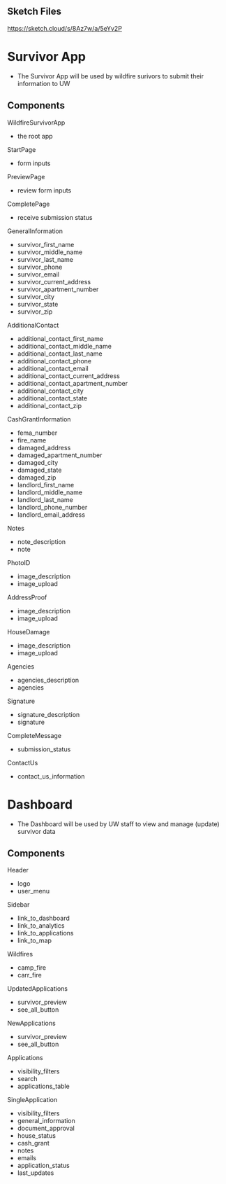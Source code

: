 ## Sketch Files

https://sketch.cloud/s/8Az7w/a/5eYv2P

# Survivor App

- The Survivor App will be used by wildfire surivors to submit their information to UW

## Components

WildfireSurvivorApp

- the root app

StartPage

- form inputs

PreviewPage

- review form inputs

CompletePage

- receive submission status

GeneralInformation

- survivor_first_name
- survivor_middle_name
- survivor_last_name
- survivor_phone
- survivor_email
- survivor_current_address
- survivor_apartment_number
- survivor_city
- survivor_state
- survivor_zip

AdditionalContact

- additional_contact_first_name
- additional_contact_middle_name
- additional_contact_last_name
- additional_contact_phone
- additional_contact_email
- additional_contact_current_address
- additional_contact_apartment_number
- additional_contact_city
- additional_contact_state
- additional_contact_zip

CashGrantInformation

- fema_number
- fire_name
- damaged_address
- damaged_apartment_number
- damaged_city
- damaged_state
- damaged_zip
- landlord_first_name
- landlord_middle_name
- landlord_last_name
- landlord_phone_number
- landlord_email_address

Notes

- note_description
- note

PhotoID

- image_description
- image_upload

AddressProof

- image_description
- image_upload

HouseDamage

- image_description
- image_upload

Agencies

- agencies_description
- agencies

Signature

- signature_description
- signature

CompleteMessage

- submission_status

ContactUs

- contact_us_information

# Dashboard
- The Dashboard will be used by UW staff to view and manage (update) survivor data

## Components

Header
- logo
- user_menu

Sidebar
- link_to_dashboard
- link_to_analytics
- link_to_applications
- link_to_map

Wildfires
- camp_fire
- carr_fire

UpdatedApplications
- survivor_preview
- see_all_button

NewApplications
- survivor_preview
- see_all_button

Applications
- visibility_filters
- search
- applications_table

SingleApplication
- visibility_filters
- general_information
- document_approval
- house_status
- cash_grant
- notes
- emails
- application_status
- last_updates


